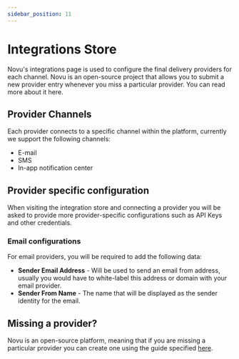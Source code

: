 ```yaml
---
sidebar_position: 11
---
```


# Integrations Store

Novu's integrations page is used to configure the final delivery providers for each channel. Novu is an open-source project that allows you to submit a new provider entry whenever you miss a particular provider. You can read more about it here.

## Provider Channels

Each provider connects to a specific channel within the platform, currently we support the following channels:

- E-mail
- SMS
- In-app notification center

## Provider specific configuration

When visiting the integration store and connecting a provider you will be asked to provide more provider-specific configurations such as API Keys and other credentials.

### Email configurations

For email providers, you will be required to add the following data:

- **Sender Email Address** - Will be used to send an email from address, usually you would have to white-label this address or domain with your email provider.
- **Sender From Name** - The name that will be displayed as the sender identity for the email.

## Missing a provider?

Novu is an open-source platform, meaning that if you are missing a particular provider you can create one using the guide specified [here](/community/create-provider).
